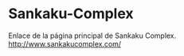 Sankaku-Complex
===============

Enlace de la página principal de Sankaku Complex.
http://www.sankakucomplex.com/
